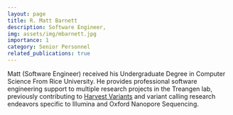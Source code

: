 ```yaml
---
layout: page
title: R. Matt Barnett
description: Software Engineer, 
img: assets/img/mbarnett.jpg
importance: 1
category: Senior Personnel
related_publications: true
---
```


Matt (Software Engineer) received his Undergraduate Degree in Computer Science From Rice University. He provides professional software engineering support to multiple research projects in the Treangen lab, previously contributing to [Harvest Variants](www.harvestvariants.info) and variant calling research endeavors specific to Illumina and Oxford Nanopore Sequencing.


